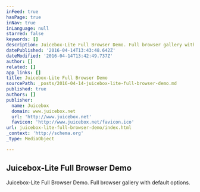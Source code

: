 ```yaml
---
inFeed: true
hasPage: true
inNav: true
inLanguage: null
starred: false
keywords: []
description: Juicebox-Lite Full Browser Demo. Full browser gallery with default options.
datePublished: '2016-04-14T13:43:48.642Z'
dateModified: '2016-04-14T13:42:49.737Z'
author: []
related: []
app_links: []
title: Juicebox-Lite Full Browser Demo
sourcePath: _posts/2016-04-14-juicebox-lite-full-browser-demo.md
published: true
authors: []
publisher:
  name: Juicebox
  domain: www.juicebox.net
  url: 'http://www.juicebox.net'
  favicon: 'http://www.juicebox.net/favicon.ico'
url: juicebox-lite-full-browser-demo/index.html
_context: 'http://schema.org'
_type: MediaObject

---
```

<article style=""><h1>Juicebox-Lite Full Browser Demo</h1><p>Juicebox-Lite Full Browser Demo. Full browser gallery with default options.</p></article>